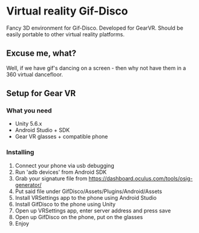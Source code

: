 # Virtual reality Gif-Disco

Fancy 3D environment for Gif-Disco. Developed for GearVR. Should be easily portable to other virtual reality platforms. 

## Excuse me, what?

Well, if we have gif's dancing on a screen - then why not have them in a 360 virtual dancefloor.

## Setup for Gear VR

### What you need

- Unity 5.6.x
- Android Studio + SDK
- Gear VR glasses + compatible phone

### Installing

1. Connect your phone via usb debugging
2. Run 'adb devices' from Android SDK
3. Grab your signature file from https://dashboard.oculus.com/tools/osig-generator/
4. Put said file under GifDisco/Assets/Plugins/Android/Assets
5. Install VRSettings app to the phone using Android Studio
6. Install GifDisco to the phone using Unity
7. Open up VRSettings app, enter server address and press save
8. Open up GifDisco on the phone, put on the glasses
9. Enjoy